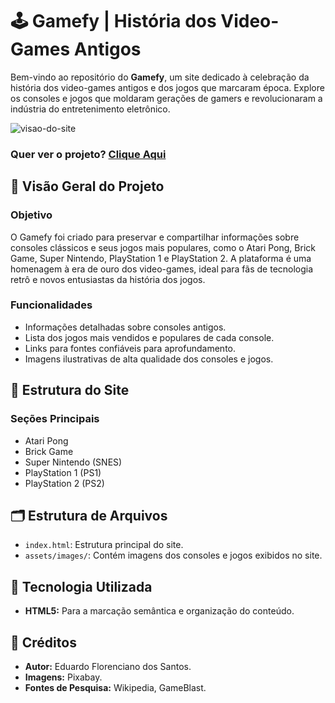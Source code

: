 # 🕹️ Gamefy | História dos Video-Games Antigos

Bem-vindo ao repositório do **Gamefy**, um site dedicado à celebração da história dos video-games antigos e dos jogos que marcaram época. Explore os consoles e jogos que moldaram gerações de gamers e revolucionaram a indústria do entretenimento eletrônico.

![visao-do-site](https://github.com/user-attachments/assets/2889b787-c4bf-402e-b038-90f2b9f3982e)

<h3>Quer ver o projeto? <a href="https://eduardoflorenciano.github.io/historia-dos-video-games-antigos/">Clique Aqui</a></h3>

## 👀 Visão Geral do Projeto

### Objetivo
O Gamefy foi criado para preservar e compartilhar informações sobre consoles clássicos e seus jogos mais populares, como o Atari Pong, Brick Game, Super Nintendo, PlayStation 1 e PlayStation 2. A plataforma é uma homenagem à era de ouro dos video-games, ideal para fãs de tecnologia retrô e novos entusiastas da história dos jogos.

### Funcionalidades
- Informações detalhadas sobre consoles antigos.
- Lista dos jogos mais vendidos e populares de cada console.
- Links para fontes confiáveis para aprofundamento.
- Imagens ilustrativas de alta qualidade dos consoles e jogos.

## 🦾 Estrutura do Site

### **Seções Principais**

- Atari Pong
- Brick Game
- Super Nintendo (SNES)
- PlayStation 1 (PS1)
- PlayStation 2 (PS2)

## 🗂️ Estrutura de Arquivos

- `index.html`: Estrutura principal do site.
- `assets/images/`: Contém imagens dos consoles e jogos exibidos no site.

## 🤖 Tecnologia Utilizada

- **HTML5:** Para a marcação semântica e organização do conteúdo.

## 🔎 Créditos

- **Autor:** Eduardo Florenciano dos Santos.
- **Imagens:** Pixabay.
- **Fontes de Pesquisa:** Wikipedia, GameBlast.
